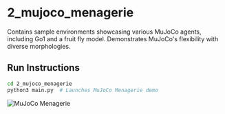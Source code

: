 # 2_mujoco_menagerie

Contains sample environments showcasing various MuJoCo agents, including Go1 and a fruit fly model.
Demonstrates MuJoCo's flexibility with diverse morphologies.

## Run Instructions

```bash
cd 2_mujoco_menagerie
python3 main.py  # Launches MuJoCo Menagerie demo
```

![MuJoCo Menagerie](../pre_gifs/flybody.gif)